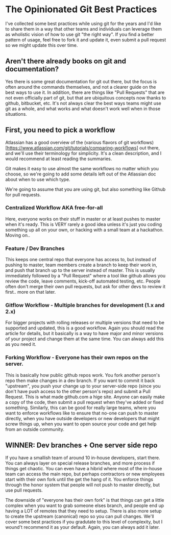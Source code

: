 The Opinionated Git Best Practices
==================================

I've collected some best practices while using git for the years and I'd like to share them in a way that other teams and individuals can leverage them as wholistic vision of how to use git "the right way". If you find a better pattern of usage, feel free to fork it and update it, even submit a pull request so we might update this over time.

Aren't there already books on git and documentation?
---------------------------------
Yes there is some great documentation for git out there, but the focus is often around the commands themselves, and not a clearer guide on the best ways to use it. In addition, there are things like "Pull Requests" that are not even officially part of git, but that are ubiquitous concepts now thanks to github, bitbucket, etc. It's not always clear the best ways teams might use git as a whole, and what works and what doesn't work well when in those situations.

First, you need to pick a workflow
----------------------------------

Atlassian has a good overview of the (various flavors of git workflows)[https://www.atlassian.com/git/tutorials/comparing-workflows] out there, and we'll use their terminology for simplicity. It's a clean description, and I would recommend at least reading the summaries.

Git makes it easy to use almost the same workflows no matter which you choose, so we're going to add some details left out of the Atlassian doc about when to use which type.

We're going to assume that you are using git, but also something like Github for pull requests.

### Centralized Workflow AKA free-for-all
Here, everyone works on their stuff in master or at least pushes to master when it's ready. This is VERY rarely a good idea unless it's just you coding something up all on your own, or hacking with a small team at a hackathon. Moving on..

### Feature / Dev Branches
This keeps one central repo that everyone has access to, but instead of pushing to master, team members create a branch to keep their work in, and push that branch up to the server instead of master. This is usually immediately followed by a "Pull Request" where a tool like github allows you review the code, leave comments, kick-off automated testing, etc. People often don't merge their own pull requests, but ask for other devs to review it first.. more on that later.

### Gitflow Workflow - Multiple branches for development (1.x and 2.x)
For bigger projects with rolling releases or multiple versions that need to be supported and updated, this is a good workflow. Again you should read the article for details, but it basically is a way to have major and minor versions of your project and change them at the same time. You can always add this as you need it.

### Forking Workflow - Everyone has their own repos on the server.
This is basically how public github repos work. You fork another person's repo then make changes in a dev branch. If you want to commit it back "upstream", you push your change up to your server-side repo (since you don't have push access to the other person's repo) and submit a Pull Request. This is what made github.com a hige site. Anyone can easily make a copy of the code, then submit a pull request when they've added or fixed something. Similarly, this can be good for really large teams, where you want to enforce workflows like to ensure that no-one can push to master directly, when you have outside developers or new developers that might screw things up, when you want to open source your code and get help from an outside community.

WINNER: Dev branches + One server side repo
--------------------

If you have a smallish team of around 10 in-house developers, start there. You can always layer on special release branches, and more process if things get chaotic. You can even have a hibrid where most of the in-house team can access the main repo, but perhaps contractors or new employees start with their own fork until the get the hang of it. You enforce things through the honor system that people will not push to master directly, but use pull requests.

The downside of "everyone has their own fork" is that things can get a little complex when you want to grab someone elses branch, and people end up having a LOT of remotes that they need to setup. There is also more setup to create the upstream (canonical) repo so you can pull changes. We'll cover some best practices if you gradutate to this level of complexity, but I wound't recommend it as your default. Again, you can always add it later.
